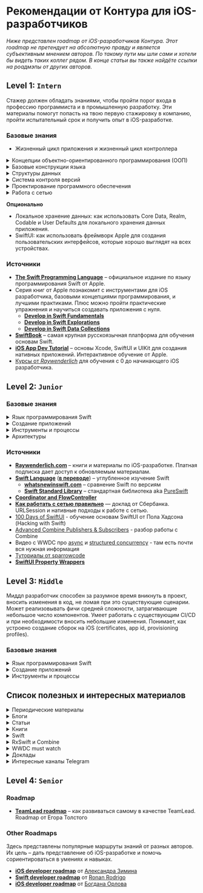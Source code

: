 # Рекомендации от Контура для iOS-разработчиков

*Ниже представлен roadmap от iOS-разработчиков Контура.
Этот roadmap не претендует на абсолютную правду и является субъективным мнением авторов. По такому пути мы шли сами и хотели бы видеть таких коллег рядом. В конце статьи вы также найдёте ссылки на роадмэпы от других авторов.*

## Level 1: `Intern`

Стажер должен обладать знаниями, чтобы пройти порог входа в профессию программиста и в промышленную разработку. Эти материалы помогут попасть на твою первую стажировку в компанию, пройти испытательный срок и получить опыт в iOS-разработке.

### Базовые знания

- Жизненный цикл приложения и жизненный цикл контроллера
<details>
  <summary>Концепции объектно-ориентированного программирования (ООП)</summary>
  
- типы данных
- переменные
- функции и методы
- наследование
- структуры
- классы и протоколы
  
</details>
<details>
  <summary>Базовые конструкции языка</summary>
  
- использование выражений `if/else`,
- оператора `switch`,
- циклов,
- инструкций `break`, `continue`.

</details>
<details>
  <summary>Структуры данных</summary>
  
- коллекции: массивы, множества и словари

</details>
<details>
  <summary>Система контроля версий</summary>
  
- [**для чего нужен Git**](https://git-scm.com/book/ru/v2)
- как его использовать
	- [**онлайн-тренажер раз**](https://learngitbranching.js.org/)
	- [**онлайн-тренажер два**](https://githowto.com/ru/)

</details>
<details>
  <summary>Проектирование программного обеспечения</summary>
  
- как организовать и оформить код для удобства чтения
- как реализовать паттерн проектирования Model View Controller и Model View ViewModel


</details>
<details>
  <summary>Работа с сетью</summary>
  
- как выполнять асинхронные вызовы API
- как хранить и извлекать сетевые данные
- как использовать формат JSON для взаимодействия с сервером

</details>

**Опционально**

- Локальное хранение данных: как использовать Core Data, Realm, Codable и User Defaults для локального хранения данных приложения.
- SwiftUI: как использовать фреймворк Apple для создания пользовательских интерфейсов, которые хорошо выглядят на всех устройствах.

### Источники

- [**The Swift Programming Language**](https://docs.swift.org/swift-book/) – официальное издание по языку программирования Swift от Apple.
- Серия книг от Apple познакомит с инструментами для iOS разработчика, базовыми концепциями программирования, и лучшими практиками. Плюс можно пройти практические упражнения и научиться создавать приложения с нуля.
    - [**Develop in Swift Fundamentals**](https://books.apple.com/ru/book/develop-in-swift-fundamentals/id1556365994)
    - [**Develop in Swift Explorations**](https://books.apple.com/ru/book/develop-in-swift-explorations/id1556366287)
    - [**Develop in Swift Data Collections**](https://books.apple.com/ru/book/develop-in-swift-data-collections/id1556365920)
- [**SwiftBook**](https://swiftbook.org) – самая крупная русскоязычная платформа для обучения основам Swift.
- [**iOS App Dev Tutorial**](https://developer.apple.com/tutorials/app-dev-training/) – основы Xcode, SwiftUI и UIKit для создания нативных приложений. Интерактивное обучение от Apple.
- [Курсы от *Raywenderlich*](https://www.raywenderlich.com/ios) для обучения с 0 до начинающего iOS разработчика.

## Level 2: `Junior`

### Базовые знания

<details>
  <summary>Язык программирования Swift</summary>
  
- [**Classes and Structures**](https://docs.swift.org/swift-book/LanguageGuide/ClassesAndStructures.html) – классы и структуры, в чем их отличия
- [**Property Observers и Wrappers**](https://docs.swift.org/swift-book/LanguageGuide/Properties.html)– наблюдатели и обёртки свойства
- [**Enumerations**](https://docs.swift.org/swift-book/LanguageGuide/Enumerations.html) – перечисления ассоциативные/исходные значения
- [**Collection Types**](https://docs.swift.org/swift-book/LanguageGuide/CollectionTypes.html) – типы коллекций: массивы, множества и словари (`Array`, `Set`, `Dictionary`)
- [**Closures**](https://docs.swift.org/swift-book/LanguageGuide/Closures.html) – замыкания и списки захвата
- [**Protocols**](https://docs.swift.org/swift-book/LanguageGuide/Protocols.html) – протоколы такие как `Codable`, `Equatable`, `Hashable`
- [Extensions](https://docs.swift.org/swift-book/documentation/the-swift-programming-language/extensions/) - расширения типов
- [**Optional Chaining**](https://docs.swift.org/swift-book/LanguageGuide/OptionalChaining.html) – опциональные типы данных и опциональная последовательность
- [**ARC**](https://docs.swift.org/swift-book/LanguageGuide/AutomaticReferenceCounting.html) – автоматический подсчёт ссылок
- [**Access Control**](https://docs.swift.org/swift-book/LanguageGuide/AccessControl.html) – атрибуты доступа, такие как `private` и `public`
- [Concurrency](https://developer.apple.com/documentation/swift/concurrency) - cтруктурированный параллелизм (`async`,`await`, `Task`, `MainActor`, `sendable`)
- [Generics](https://docs.swift.org/swift-book/documentation/the-swift-programming-language/generics/) - дженерики, ключевые слова `some` и `any`


</details>
<details>
  <summary>Создание приложений</summary>
  
- Компоненты фреймворка [**UIKit**](https://developer.apple.com/documentation/uikit/) для создания и управления пользовательскими интерфейсами
	- `UIView` и его основные компоненты `UIButton`, `UITextField`, `UILabel`
	- `UIViewController` + `Child`, `UITableView`, `UINavigationController`, `UIStackView`
	- `Auto Layout` для построения адаптивных интерфейсов вместе с `Compression Resistance`/`Content Hugging Priorities`.
- Компоненты фреймворка [SwiftUI](https://developer.apple.com/documentation/swiftui/)
	- `View`, `@ViewBuilder`, `ViewModifier` + основные компоненты `Text`, `Button`, `V/H/Z-Stack`, `List`
	- `@State`, `@Binding`, `@Published` - обёртки свойств и зачем они нужны
	- Протокол `ObservedObject`, обёртки `@StateObject`, `@ObservedObject`, `@EnvironmentObject`, понимание разницы между ними
- Компоненты фреймворка [**Foundation**](https://developer.apple.com/documentation/foundation) для разработки базового слоя функциональности приложений
	- хранение данных `UserDefaults`, `Keychain`
	- обработка текста  `Formatters`
	- вычисление даты и времени  `Date`
	- работа с сетью: `Error+Result`,  `URLSession`
- Работа с сетью: [**Moya**](https://github.com/Moya/Moya), [**Alamofire](https://github.com/Alamofire/Alamofire),** URLSession async
- Использование модулей и добавление новых зависимостей: `Cocoapods` / `Swift Package Manager`
- Архитектура для UIKit: `MVC` с использованием `ChildViewController`, `MVVM`. Подходы с использованием `Data Driven ViewControllers(Props)`, `Coordinator` или `FlowController`
- Архитектура для SwiftUI: `MVVM` или `MV/MV State`
- [**Шаблоны и паттерны проектирования**](https://refactoring.guru/design-patterns/catalog)
	- [Singleton](https://refactoring.guru/design-patterns/singleton)
	- [Command](https://refactoring.guru/design-patterns/command)
	- [Factory Method](https://refactoring.guru/design-patterns/factory-method)
	- [Observer](https://refactoring.guru/design-patterns/observer)
	- [Delegation](https://www.swiftbysundell.com/articles/delegation-in-swift/)
- Разработка на основе TDD (Test Driven Development), Unit Testing, UI Testing
	- [Unit Testing Best Practices on iOS with Swift](https://www.vadimbulavin.com/unit-testing-best-practices-on-ios-with-swift/)
	- [Тестирование приложений: описание и чек-лист](https://ru.hexlet.io/blog/posts/testirovanie-prilozheniy-opisanie-i-chek-list)
	- [Начинаем писать тесты (правильно)](https://ru.hexlet.io/blog/posts/how-to-test-code)
	- [Test doubles in Swift: dummies, fakes, stubs, and spies.](https://mokacoding.com/blog/swift-test-doubles/)
- RxSwift или Combine — чтение кода, использование операторов и семантичных сущностей.
- Основы [**Grand Central Dispatch**](https://developer.apple.com/documentation/dispatch) - многопоточное программирование, основные понятия и методы

</details>
<details>
  <summary>Инструменты и процессы</summary>
  
- Xcode
- Система контроля версий git и основные команды push, pull, commit, tags, merge/pull request, rebase, merge, cherry-pick, stash
- Профилирование и дебаг: поиск утечек памяти, циклов, дебаг UI, брейкпоинты, работа с консолью
- Принципы ООП, SOLID, KISS, DRY, YAGNI.

</details>
<details>
  <summary>Архитектуры</summary>
  
- [**iOS Architecture Patterns**](https://medium.com/ios-os-x-development/ios-architecture-patterns-ecba4c38de52) – поверхностный обзор архитектур
- [**MVC is not your problem**](https://www.youtube.com/watch?v=A1vzcxR-Ss0) — доклад о том, как делать MVC, не делая его massive.
- [**Правильный MVC**](https://www.youtube.com/watch?v=J8u-tIt5wo4) — как справиться с MVC. Доклад от Redmadrobot
- [**Awesome iOS architecture**](https://github.com/onmyway133/awesome-ios-architecture) – репозиторий с шуточным проектом по составлению новых акронимов "лучших iOS архитектур". Но в Readme проекта есть список полезных материалов по разным архитектурам.
	- [**MVC: Model View Controller**](https://rambo.codes/posts/2020-02-20-mvc-with-sugar) – доходчиво о MVC ([видео](https://www.youtube.com/watch?v=ZShE3toDPIk))
	- [**MVP: Model View Presenter**](https://blog.moove-it.com/going-from-mvc-to-mvp-on-ios/) – от MVC к MVP
	- [**MVVM: Model View ViewModel**](https://www.objc.io/issues/13-architecture/mvvm/) – введение в MVVM
	- [**Viper**](https://github.com/strongself/The-Book-of-VIPER) – книга от Rambler
- [**Математические основы Auto Layout**](https://habr.com/ru/company/oleg-bunin/blog/437584/) – работа в Auto Layout относительно простым языком

</details>

### Источники

- [**Raywenderlich.com**](https://www.raywenderlich.com/ios) – книги и материалы по iOS-разработке. Платная подписка дает доступ к обновляемым материалам.
- [**Swift Language**](https://developer.apple.com/swift/) ([**в переводе**](https://swiftbook.org/docs/tur-po-swift/)) – углубленное изучение Swift
    - [**whatsnewinswift.com**](https://www.whatsnewinswift.com/) – сравнение Swift по версиям
    - [**Swift Standard Library**](https://developer.apple.com/documentation/swift/swift_standard_library) – cтандартная библиотека aka [PureSwift](https://github.com/PureSwift)
- [**Coordinator and FlowController**](https://github.com/onmyway133/blog/issues/106)
- [**Как работать с сетью правильно**](https://www.youtube.com/watch?v=7HtE3Ci78nU) — доклад от Сбербанка. URLSession и нативные подходы к работе с сетью.
- [100 Days of SwiftUI](https://www.hackingwithswift.com/100/swiftui) - обучение основам SwiftUI от Пола Хадсона (Hacking with Swift)
- [Advanced Combine Publishers & Subscribers](https://www.youtube.com/watch?si=0rWk7kpLJmRVOFD4&v=RUZcs0SWqnI&feature=youtu.be) - разбор работы с Combine
- Видео с WWDC про [async](https://developer.apple.com/videos/all-videos/?q=async) и [structured concurrency](https://developer.apple.com/videos/all-videos/?q=structured%20concurrency) - там есть почти вся нужная информация
- [Туториалы от sparrowcode](https://sparrowcode.io/ru)
- [**SwiftUI Property Wrappers**](https://swiftuipropertywrappers.com/)

## Level 3: `Middle`

Миддл разработчик способен за разумное время вникнуть в проект, вносить изменения в код, не ломая при это существующие сценарии. Может реализовывать фичи средней сложности, затрагивающие небольшое число компонентов. Умеет работать с существующим CI/CD и при необходимости вносить небольшие изменения. Понимает, как устроено создание сборок на iOS (certificates, app id, provisioning profiles).

### Базовые знания

<details>
  <summary>Язык программирования Swift</summary>
  
- Отличия между классами, акторами и структурами и понимание о том, что из них следует использовать
- Создание перечислений, структур, классов и протоколов
- Функциональное программирование, использование замыканий (trailing, auto, escaping closures)
- Понимание, как создаются и удаляются объекты с помощью автоматического подсчета ссылок (ARC)
- Понимание, потенциальной возможности возникновения сильного ссылочного цикла в замыканиях и переменных класса
- Swift - как протокольно-ориентированный язык программирования, применение таких протоколов, как Equatable, Comparable, Sequence
- Функционально-реактивное программирование (RxSwift, RxCocoa, Combine)
- Error Handling - ошибки программирования, ошибки пользовательского ввода, асинхронные ошибки
- [Макросы](https://docs.swift.org/swift-book/documentation/the-swift-programming-language/macros/) в Swift (опционально)

</details>
<details>
  <summary>Создание приложений</summary>
  
- Компоненты фреймворка [UIKit](https://developer.apple.com/documentation/uikit/): UISplitViewController, UICollectionView, жизненный цикл UIView.
- Auto Layout - Адпативный текст и UI, Size Classes, создание ограничений в коде, понимание Layout Engine, иерархии представлений
- SwiftUI: жизненный цикл View, View Identity, понимание как и когда перерисовывается view
- Взаимодействие между UIKit и SwiftUI (`UIViewControllerRepresentable`, `UIViewRepresentable`, `UIHostingController`, `UIHostingConfiguration`)
- Сетевой слой приложения: реализация взаимодействия с сетью, основа сетевого уровня, HTTP, REST, `NSURLSession`, сериализация JSON, тестирование запросов
- Уровень хранения данных приложения: plist, NSUserDefaults/Keychain, File/Disk storage, CoreData
- Архитектура: MVC, MVVM, MVP, VIPER, MV (SwiftUI), подход Clean Architecture
- Дизайн паттерны и принцип SOLID
- CoreAnimation, Drawing
- [Grand Central Dispatch](https://developer.apple.com/documentation/dispatch) – многопоточное программирование, последовательные и параллельные очереди, основной поток, фоновый поток
- [Concurrency](https://developer.apple.com/documentation/swift/concurrency) - cтруктурированный параллелизм (`TaskGroup`, `TaskSequence`, `Checked/Unsafe-Continuation`, `actor`, `TaskPriority`) и как он работает внутри, cooperative thread pool, акторы, управление памятью в задачах (ARC), отмена задач, actor hopping и другие проблемы акторов
- Пуш уведомления
- TDD (Test Driven Development), Unit Testing, UI Testing
- Локализация приложений - String Catalogs или другие фреймворки
- [Observation Framework](https://developer.apple.com/documentation/observation) и [SwiftData](https://developer.apple.com/documentation/swiftdata) (опционально)
- [WidgetKit](https://developer.apple.com/documentation/widgetkit) и [App Intents](https://developer.apple.com/documentation/appintents) (опционально)


</details>
<details>
  <summary>Инструменты и процессы</summary>
  
- CodeReview, Design Review
- Xcode Intruments и LLDB - применение на практике для анализа проблем и отладки
- Системы контроля версий git, GitLab
- CI (Continuous integration), CD (Continuous Delivery) - инициация сборок, инструменты и сервисы, GitLab CI, Fastlane


</details>

## Список полезных и интересных материалов

<details>
  <summary>Периодические материалы</summary>
  
- [**https://podlodka.io/**](https://podlodka.io) — подкаст обо всём
- [**https://iosdevweekly.com**](https://iosdevweekly.com/) — недельный дайджест мира iOS/macOS разработки

</details>
<details>
  <summary>Блоги</summary>
  
- [**https://objc.io/**](https://www.objc.io) — статьи и видео
- [**https://www.swiftbysundell.com/**](https://www.swiftbysundell.com/) — блог и подкаст, хорошие статьи по базовым материалам
- [**https://nshipster.com**](https://nshipster.com/) — блог с глубокими знаниями и разбором от инженера Apple
- [**https://www.avanderlee.com**](https://www.avanderlee.com/) — блог с хорошим контентом на разные темы.
- [**https://www.pointfree.co/**](https://www.pointfree.co/) — видео, есть бесплатные. Функциональные подходы.
- [**https://useyourloaf.com**](https://useyourloaf.com/) — отличный блог и книга про AutoLayout. Контент книги = статьи из блога.
- [**https://refactoring.guru/ru**](https://refactoring.guru/ru) - отличный сайт, есть книга. Паттерны ООП, разбор рефакторинга, примеры кода.
- [**https://www.hackingwithswift.com**](https://www.hackingwithswift.com/) — хороший контент. Первый выбор для поиска типичных решений вместо stackoverflow
- [https://sarunw.com/](https://sarunw.com/) — емко, четко, по делу, и приятный сайт
- [@SwiftfulThinking](https://www.youtube.com/@SwiftfulThinking/videos) и [@seanallen](https://www.youtube.com/@seanallen/videos) - неплохие Youtube-каналы, актуальный контент
- [WWDC Notes](https://wwdcnotes.com/documentation/wwdcnotes/) - краткий обзор видео и новостей с WWDC
- Ещё блоги: [https://swiftrocks.com](https://swiftrocks.com/), [https://www.vadimbulavin.com](https://www.vadimbulavin.com/), [https://byby.dev/ios](https://byby.dev/ios)


</details>
<details>
  <summary>Статьи</summary>
  
- [**Поверхностный обзор архитектур**](https://medium.com/ios-os-x-development/ios-architecture-patterns-ecba4c38de52)
- [**Математические основы AutoLayout**](https://habr.com/ru/company/oleg-bunin/blog/437584/)
- [**MVC, и как его можно улучшить**](https://rambo.codes/posts/2020-02-20-mvc-with-sugar).
Отличная статья про FlowController, Child controllers. Используем часто в Контуре.
- [**FlowController против Coordinator**](https://github.com/onmyway133/blog/issues/106).
В Контуре мы перешли от координаторов к FlowController.
- [**Building Large-Scale Apps with SwiftUI: A Guide to Modular Architecture**](https://azamsharp.com/2023/02/28/building-large-scale-apps-swiftui.html)
- [**Memory management when using async/await in Swift**](https://www.swiftbysundell.com/articles/memory-management-when-using-async-await/)

</details>
<details>
  <summary>Книги</summary>
  
- [**App Architecture**](https://www.objc.io/books/app-architecture/) – книга по архитектурам с примерами
- [**Книги на objc.io**](https://www.objc.io/books)
- [**Разные книги с крутым контентом**](https://store.raywenderlich.com/)
Для начала в iOS хорошая iOS Apprentice.
- [**Книги от Mattt (NSHipster)**](https://flight.school/)

</details>
<details>
  <summary>Swift</summary>
  
- [**Сравнение фич swift по версиям**](https://www.whatsnewinswift.com/)
- [**Стандартная библиотека Swift**](https://developer.apple.com/documentation/swift/swift_standard_library)

</details>
<details>
  <summary>RxSwift и Combine</summary>
  
- [**RxSwift Playground**](https://github.com/ReactiveX/RxSwift/blob/master/Documentation/Playgrounds.md)
- [**отличная книга по RxSwift с примерами**](https://store.raywenderlich.com/products/rxswift)
- [**RxSwift to Combine Cheatsheet**](https://github.com/CombineCommunity/rxswift-to-combine-cheatsheet)
- [**Using Combine**](https://heckj.github.io/swiftui-notes/index.html)

</details>
<details>
  <summary>WWDC must watch</summary>
  
- [**Testing Tips & Tricks**](https://developer.apple.com/videos/play/wwdc2018/417/)
- [**iOS Memory Deep Dive**](https://developer.apple.com/videos/play/wwdc2018/416/)
- [**Understanding Crashes and Crashlogs**](https://developer.apple.com/videos/play/wwdc2018/414/)
- [Demistify SwiftUI](https://developer.apple.com/videos/play/wwdc2021/10022/) и [Demistify SwiftUI performance](https://developer.apple.com/videos/play/wwdc2023/10160/)
- [Efficiency awaits: Background tasks in SwiftUI](https://developer.apple.com/wwdc22/10142)

</details>
<details>
  <summary>Доклады</summary>
  
- [**MVC is not your problem**](https://www.youtube.com/watch?v=A1vzcxR-Ss0) — доклад о том, как делать MVC, не делая его massive.
- [**Правильный MVC**](https://www.youtube.com/watch?v=J8u-tIt5wo4) — как справиться с MVC. Доклад от Redmadrobot
- [**Как работать с сетью правильно**](https://www.youtube.com/watch?v=7HtE3Ci78nU) — доклад от Сбербанка. URLSession и правильные подходы к работе с сетью.

</details>
<details>
  <summary>Интересные каналы Telegram</summary>
  
- [https://t.me/iosdev](https://t.me/iosdev)
- [https://t.me/iosmakesmehate](https://t.me/iosmakesmehate)
- [https://t.me/swift_ioss](https://t.me/swift_ioss)
- [https://t.me/iosgt](https://t.me/iosgt)
- [https://t.me/iosgr](https://t.me/iosgr)
- [https://t.me/sparrowcode](https://t.me/sparrowcode)
- [https://t.me/swift_ui](https://t.me/swift_ui)
- [https://t.me/coffeeCodeEverywhere](https://t.me/coffeeCodeEverywhere)
- [https://t.me/apptractor](https://t.me/apptractor)


</details>

## Level 4: `Senior`

### Roadmap

- [**TeamLead roadmap**](https://tlroadmap.io/) – как развиваться самому в качестве TeamLead. Roadmap от Егора Толстого

### Other Roadmaps

Здесь представлены популярные маршруты знаний от разных авторов.
Их цель – дать представление об iOS-разработке и помочь сориентироваться в умениях и навыках.

- [**iOS developer roadmap**](https://gist.github.com/azimin/a44086ef3e2d5992aa411b8aa60d05a3) от [Александра Зимина](https://twitter.com/ZiminAlex?ref_src=twsrc%5Egoogle%7Ctwcamp%5Eserp%7Ctwgr%5Eauthor)
- [**Swift developer roadmap**](https://trello.com/b/hLGyiEEE/swift-developer-roadmap) от [Ronan Rodrigo](https://twitter.com/ronanrodrigodev)
- [**iOS developer roadmap**](https://github.com/BohdanOrlov/iOS-Developer-Roadmap/blob/master/RoadmapProject/Script/Generated/ROADMAP.md) от [Богдана Орлова](https://twitter.com/bohdan_orlov)